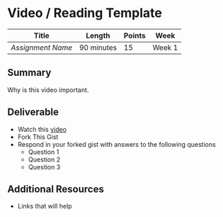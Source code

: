 # Video / Reading Template

Title   | Length   | Points | Week
--- | --- | --- | ---
*Assignment Name* | 90 minutes | 15 | Week 1

## Summary

Why is this video important.

## Deliverable

  - Watch this [video]()
  - Fork This Gist
  - Respond in your forked gist with answers to the following questions
    * Question 1
    * Question 2
    * Question 3

## Additional Resources

* Links that will help

